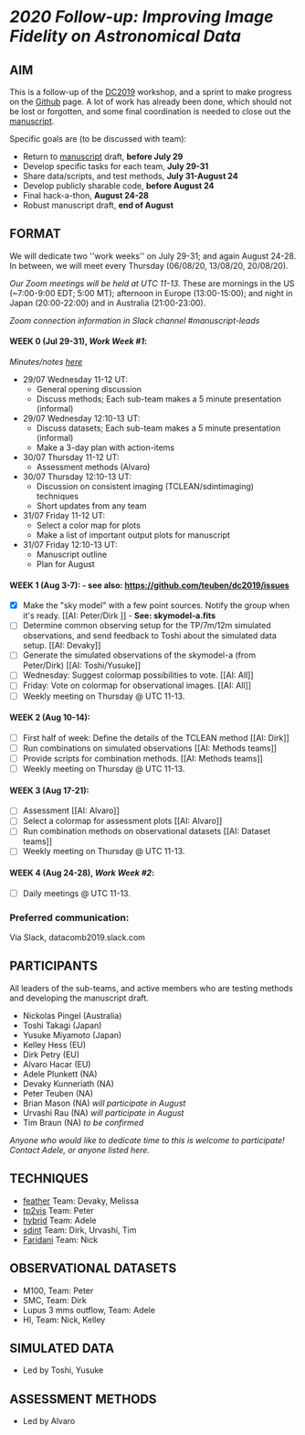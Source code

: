 # *2020 Follow-up: Improving Image Fidelity on Astronomical Data*

## AIM

This is a follow-up of the
[DC2019](https://www.lorentzcenter.nl/lc/web/2019/1179/info.php3?wsid=1179&venue=Oort)
workshop, and a sprint to make progress on the [Github](https://github.com/teuben/dc2019) page.
A lot of work has already been done, which should not be lost or forgotten, and some final coordination is needed to close out the [manuscript](https://www.overleaf.com/project/5d829641216025000191a049).

Specific goals are (to be discussed with team):
* Return to [manuscript](https://www.overleaf.com/project/5d829641216025000191a049) draft, **before July 29**
* Develop specific tasks for each team, **July 29-31** 
* Share data/scripts, and test methods, **July 31-August 24**
* Develop publicly sharable code, **before August 24**
* Final hack-a-thon, **August 24-28**
* Robust manuscript draft, **end of August**

## FORMAT

We will dedicate two ''work weeks'' on July 29-31; and again August 24-28.  In between, we will meet every Thursday (06/08/20, 13/08/20, 20/08/20).

*Our Zoom meetings will be held at UTC 11-13.*  These are mornings in the US (~7:00-9:00 EDT; 5:00 MT); afternoon in Europe (13:00-15:00); and night in Japan (20:00-22:00) and in Australia (21:00-23:00).  

*Zoom connection information in Slack channel #manuscript-leads*

#### WEEK 0 (Jul 29-31), *Work Week #1*: 

*Minutes/notes [here](https://docs.google.com/document/d/1E_PnQzwuBf5Fm1itBsQCfwFL0j3hWvCP9NvD3hRsvD4/edit?usp=sharing)*

* 29/07 Wednesday 11-12 UT: 
    * General opening discussion
    * Discuss methods; Each sub-team makes a 5 minute presentation (informal)
* 29/07 Wednesday 12:10-13 UT: 
    * Discuss datasets; Each sub-team makes a 5 minute presentation (informal)
    * Make a 3-day plan with action-items
* 30/07 Thursday 11-12 UT: 
    * Assessment methods (Alvaro)
* 30/07 Thursday 12:10-13 UT: 
    * Discussion on consistent imaging (TCLEAN/sdintimaging) techniques
    * Short updates from any team
* 31/07 Friday 11-12 UT: 
    * Select a color map for plots
    * Make a list of important output plots for manuscript
* 31/07 Friday 12:10-13 UT: 
    * Manuscript outline
    * Plan for August

#### WEEK 1 (Aug 3-7):  - see also:  https://github.com/teuben/dc2019/issues

- [x]  Make the "sky model" with a few point sources.  Notify the group when it's ready. [[AI: Peter/Dirk ]] - **See: skymodel-a.fits**
- [ ]  Determine common observing setup for the TP/7m/12m simulated observations, and send feedback to Toshi about the simulated data setup. [[AI: Devaky]]
- [ ]  Generate the simulated observations of the skymodel-a (from Peter/Dirk) [[AI: Toshi/Yusuke]]
- [ ]  Wednesday: Suggest colormap possibilities to vote. [[AI: All]]
- [ ]  Friday: Vote on colormap for observational images.  [[AI: All]]
- [ ]  Weekly meeting on Thursday @ UTC 11-13.

#### WEEK 2 (Aug 10-14):

- [ ]  First half of week: Define the details of the TCLEAN method [[AI: Dirk]]
- [ ]  Run combinations on simulated observations [[AI: Methods teams]]
- [ ]  Provide scripts for combination methods.  [[AI: Methods teams]]
- [ ]  Weekly meeting on Thursday @ UTC 11-13.

#### WEEK 3 (Aug 17-21):

- [ ]  Assessment [[AI: Alvaro]]
- [ ]  Select a colormap for assessment plots [[AI: Alvaro]]
- [ ]  Run combination methods on observational datasets [[AI: Dataset teams]]
- [ ]  Weekly meeting on Thursday @ UTC 11-13.

#### WEEK 4 (Aug 24-28), *Work Week #2*:

- [ ] Daily meetings @ UTC 11-13.


### Preferred communication: 
Via Slack, datacomb2019.slack.com

## PARTICIPANTS

All leaders of the sub-teams, and active members who are testing methods and developing the manuscript draft.  

* Nickolas Pingel (Australia) 
* Toshi Takagi (Japan)
* Yusuke Miyamoto (Japan)
* Kelley Hess (EU)
* Dirk Petry (EU) 
* Alvaro Hacar (EU) 
* Adele Plunkett (NA) 
* Devaky Kunneriath (NA)
* Peter Teuben (NA) 
* Brian Mason (NA) *will participate in August*
* Urvashi Rau (NA) *will participate in August*
* Tim Braun (NA) *to be confirmed*

*Anyone who would like to dedicate time to this is welcome to participate!  Contact Adele, or anyone listed here.*


## TECHNIQUES

   * [feather](https://casa.nrao.edu/casadocs/casa-5.4.1/image-combination/feather) Team: Devaky, Melissa
   * [tp2vis](https://github.com/tp2vis/distribute) Team: Peter
   * [hybrid](https://sites.google.com/site/jenskauffmann/research-notes/adding-zero-spa) Team: Adele
   * [sdint](https://github.com/urvashirau/WidebandSDINT) Team: Dirk, Urvashi, Tim
   * [Faridani](https://arxiv.org/pdf/1709.09365.pdf) Team: Nick

## OBSERVATIONAL DATASETS
   * M100, Team: Peter
   * SMC, Team: Dirk
   * Lupus 3 mms outflow, Team: Adele
   * HI, Team: Nick, Kelley

## SIMULATED DATA
   * Led by Toshi, Yusuke
   
## ASSESSMENT METHODS
   * Led by Alvaro
